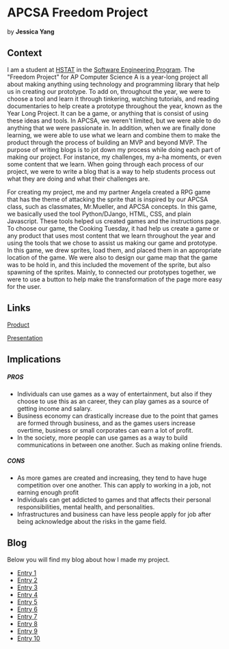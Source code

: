# APCSA Freedom Project
by **Jessica Yang**

## Context
I am a student at [HSTAT](https://www.hstat.org/) in the [Software Engineering Program](https://hstatsep.github.io/). The "Freedom Project" for AP Computer Science A is a year-long project all about making anything using technology and programming library that help us in creating our prototype. To add on, throughout the year, we were to choose a tool and learn it through tinkering, watching tutorials, and reading documentaries to help create a prototype throughout the year, known as the Year Long Project. It can be a game, or anything that is consist of using these ideas and tools. In APCSA, we weren't limited, but we were able to do anything that we were passionate in. In addition, when we are finally done learning, we were able to use what we learn and combine them to make the product through the process of building an MVP and beyond MVP. The purpose of writing blogs is to jot down my process while doing each part of making our project. For instance, my challenges, my a-ha moments, or even some content that we learn. When going through each process of our project, we were to write a blog that is a way to help students process out what they are doing and what their challenges are.

For creating my project, me and my partner Angela created a RPG game that has the theme of attacking the sprite that is inspired by our APCSA class, such as classmates, Mr.Mueller, and APCSA concepts. In this game, we basically used the tool Python/DJango, HTML, CSS, and plain Javascript. These tools helped us created games and the instructions page. To choose our game, the Cooking Tuesday, it had help us create a game or any product that uses most content that we learn throughout the year and using the tools that we chose to assist us making our game and prototype. In this game, we drew sprites, load them, and placed them in an appropriate location of the game. We were also to design our game map that the game was to be hold in, and this included the movement of the sprite, but also spawning of the sprites. Mainly, to connected our prototypes together, we were to use a button to help make the transformation of the page more easy for the user.

## Links

[Product](https://angelal4844.github.io/freedom-project12/game/index.html)

[Presentation](https://docs.google.com/presentation/d/1bWoBVTljULZRjypllHZgcgjU5t5yvtg8WGTndqvGTg4/edit?usp=sharing)

## Implications
##### PROS
* Individuals can use games as a way of entertainment, but also if they choose to use this as an career, they can play games as a source of getting income and salary.
* Business economy can drastically increase due to the point that games are formed through business, and as the games users increase overtime, business or small corporates can earn a lot of profit.
* In the society, more people can use games as a way to build communications in between one another. Such as making online friends. 
##### CONS
* As more games are created and increasing, they tend to have huge competition over one another. This can apply to working in a job, not earning enough profit
* Individuals can get addicted to games and that affects their personal responsibilities, mental health, and personalities.
* Infrastructures and business can have less people apply for job after being acknowledge about the risks in the game field. 

## Blog
Below you will find my blog about how I made my project.

* [Entry 1](blog/entry01.md)
* [Entry 2](blog/entry02.md)
* [Entry 3](blog/entry03.md)
* [Entry 4](blog/entry04.md)
* [Entry 5](blog/entry05.md)
* [Entry 6](blog/entry06.md)
* [Entry 7](blog/entry07.md)
* [Entry 8](blog/entry08.md)
* [Entry 9](blog/entry09.md)
* [Entry 10](blog/entry10.md)
